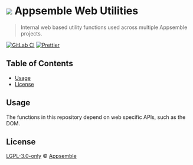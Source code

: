 # ![](https://gitlab.com/appsemble/appsemble/-/raw/0.32.1-test.10/config/assets/logo.svg) Appsemble Web Utilities

> Internal web based utility functions used across multiple Appsemble projects.

[![GitLab CI](https://gitlab.com/appsemble/appsemble/badges/0.32.1-test.10/pipeline.svg)](https://gitlab.com/appsemble/appsemble/-/releases/0.32.1-test.10)
[![Prettier](https://img.shields.io/badge/code_style-prettier-ff69b4.svg)](https://prettier.io)

## Table of Contents

- [Usage](#usage)
- [License](#license)

## Usage

The functions in this repository depend on web specific APIs, such as the DOM.

## License

[LGPL-3.0-only](https://gitlab.com/appsemble/appsemble/-/blob/0.32.1-test.10/LICENSE.md) ©
[Appsemble](https://appsemble.com)
